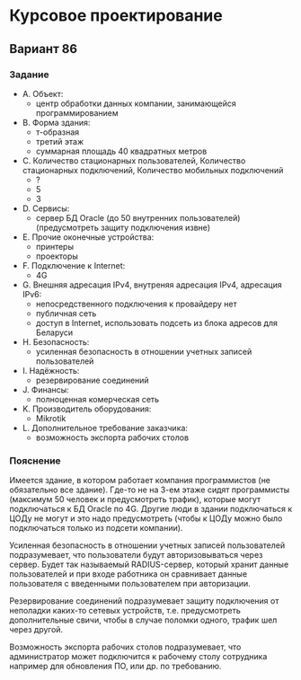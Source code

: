 # Курсовое проектирование 

## Вариант 86

### Задание
- A. Объект: 
    - центр обработки данных компании, занимающейся программированием
- B. Форма здания: 
    - т-образная
    - третий этаж
    - суммарная площадь 40 квадратных метров
- С. Количество стационарных пользователей, Количество стационарных подключений, Количество мобильных подключений
    - ?
    - 5
    - 3
- D. Сервисы: 
    - сервер БД Oracle (до 50 внутренних пользователей) (предусмотреть защиту подключения извне)
- E. Прочие оконечные устройства: 
    - принтеры
    - проекторы
- F. Подключение к Internet: 
    - 4G
- G. Внешняя адресация IPv4, внутреняя адресация IPv4, адресация IPv6:
    - непосредственного подключения к провайдеру нет
    - публичная сеть
    - доступ в Internet, использовать подсеть из блока адресов для Беларуси
- H. Безопасность:
    - усиленная безопасность в отношении учетных записей пользователей
- I. Надёжность:
    - резервирование соединений
- J. Финансы:
    - полноценная комерческая сеть
- K. Производитель оборудования:
    - Mikrotik
- L. Дополнительное требование заказчика:
    - возможность экспорта рабочих столов

### Пояснение

Имеется здание, в котором работает компания программистов (не обязательно все здание). Где-то не на 3-ем этаже сидят программисты (максимум 50 человек и предусмотреть трафик), которые могут подключаться к БД Oracle по 4G. Другие люди в здании подключаться к ЦОДу не могут и это надо предусмотреть (чтобы к ЦОДу можно было подключаться только из подсети компании). 

Усиленная безопасность в отношении учетных записей пользователей подразумевает, что пользователи будут авторизовываться через сервер. 
Будет так называемый RADIUS-сервер, который хранит данные пользователей и при входе работника он сравнивает данные пользователя с введенными пользователем при авторизации. 

Резервирование соединений подразумевает защиту подключения от неполадки каких-то сетевых устройств, т.е. предусмотреть дополнительные свичи, чтобы в случае поломки одного, трафик шел через другой.

Возможность экспорта рабочих столов подразумевает, что администратор может подключится к рабочему столу сотрудника например для обновления ПО, или др. по требованию. 